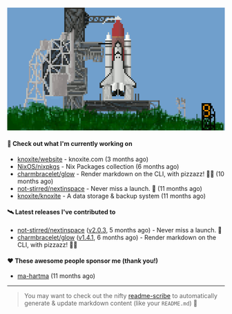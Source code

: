 ![](https://raw.githubusercontent.com/penguwin/penguwin/master/assets/shuttle.gif)

#### 🚀 Check out what I'm currently working on

- [knoxite/website](https://github.com/knoxite/website) - knoxite.com (3 months ago)
- [NixOS/nixpkgs](https://github.com/NixOS/nixpkgs) - Nix Packages collection (6 months ago)
- [charmbracelet/glow](https://github.com/charmbracelet/glow) - Render markdown on the CLI, with pizzazz! 💅🏻 (10 months ago)
- [not-stirred/nextinspace](https://github.com/not-stirred/nextinspace) - Never miss a launch. 🚀 (11 months ago)
- [knoxite/knoxite](https://github.com/knoxite/knoxite) - A data storage &amp; backup system (11 months ago)

#### 🛰️ Latest releases I've contributed to

- [not-stirred/nextinspace](https://github.com/not-stirred/nextinspace) ([v2.0.3](https://github.com/not-stirred/nextinspace/releases/tag/v2.0.3), 5 months ago) - Never miss a launch. 🚀
- [charmbracelet/glow](https://github.com/charmbracelet/glow) ([v1.4.1](https://github.com/charmbracelet/glow/releases/tag/v1.4.1), 6 months ago) - Render markdown on the CLI, with pizzazz! 💅🏻

#### ❤️ These awesome people sponsor me (thank you!)

- [ma-hartma](https://github.com/ma-hartma) (11 months ago)

---

> You may want to check out the nifty [readme-scribe](https://github.com/muesli/readme-scribe) to automatically generate & update markdown content (like your `README.md`) 🔭